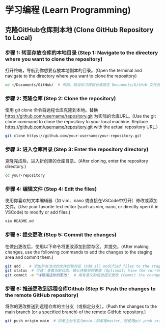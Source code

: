 # 学习编程 (Learn Programming)

## 克隆GitHub仓库到本地 (Clone GitHub Repository to Local)

### 步骤 1: 转至存放仓库的本地目录 (Step 1: Navigate to the directory where you want to clone the repository)

打开终端，导航到你想要存放本地副本的目录。(Open the terminal and navigate to the directory where you want to clone the repository)

```bash
cd ~/Documents/GitHub/  # 例如，假设你习惯将仓库放在 Documents/GitHub 文件夹下 (For example, if you prefer to store the repository in the Documents/GitHub folder)
```

### 步骤 2: 克隆仓库 (Step 2: Clone the repository)

使用 git clone 命令将远程仓库克隆到本地。替换 <https://github.com/username/repository.git> 为实际的仓库URL。(Use the git clone command to clone the repository to your local machine. Replace <https://github.com/username/repository.git> with the actual repository URL.)

```bash
git clone https://github.com/your-username/your-repository.git
```

### 步骤 3: 进入仓库目录 (Step 3: Enter the repository directory)

克隆完成后，进入新创建的仓库目录。(After cloning, enter the repository directory.)

```bash
cd your-repository
```

### 步骤 4: 编辑文件 (Step 4: Edit the files)

使用你喜欢的文本编辑器（如 vim、nano 或直接在VSCode中打开）修改或添加文件。(Use your favorite text editor (such as vim, nano, or directly open it in VSCode) to modify or add files.)

```bash
vim README.md
```

### 步骤 5: 提交更改 (Step 5: Commit the changes)

在做出更改后，使用以下命令将更改添加到暂存区，并提交。(After making changes, use the following commands to add the changes to the staging area and commit them.)

```bash
git add .  # 添加所有改动的文件到暂存区 (Add all modified files to the staging area)
git status  # 可选：查看当前状态，确认待提交的更改 (Optional: View the current status to confirm the changes to be committed)
git commit -m "详细描述你的更改"  # 用有意义的信息提交更改 (Commit the changes with a meaningful message)
```

### 步骤 6: 推送更改到远程仓库Github (Step 6: Push the changes to the remote GitHub repository)

将你的更改推送到远程仓库的主分支（或指定分支）。(Push the changes to the main branch (or a specified branch) of the remote GitHub repository.)

```bash
git push origin main  # 如果主分支名为main；如果是master，则使用git push origin master (If the main branch is named main; if it is master, use git push origin master)
```
